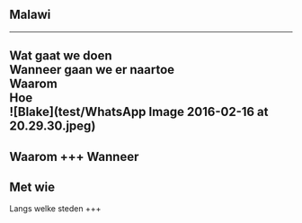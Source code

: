 ## Malawi
---
Wat gaat we doen  
Wanneer gaan we er naartoe  
Waarom  
Hoe  
![Blake](test/WhatsApp Image 2016-02-16 at 20.29.30.jpeg)
---
Waarom
+++
Wanneer
---
Met wie
---
Langs welke steden
+++
